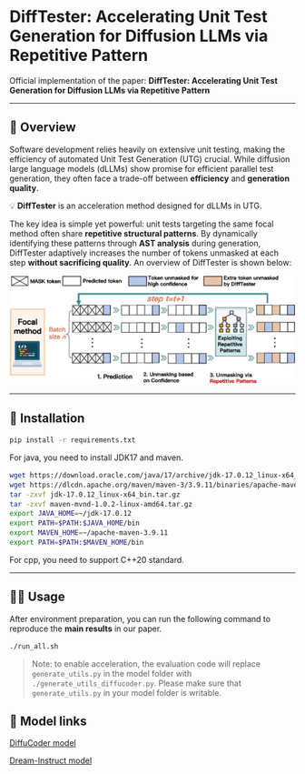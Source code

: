 # DiffTester: Accelerating Unit Test Generation for Diffusion LLMs via Repetitive Pattern

Official implementation of the paper:
**DiffTester: Accelerating Unit Test Generation for Diffusion LLMs via Repetitive Pattern**

---

## 📖 Overview

Software development relies heavily on extensive unit testing, making the efficiency of automated Unit Test Generation (UTG) crucial. While diffusion large language models (dLLMs) show promise for efficient parallel test generation, they often face a trade-off between **efficiency** and **generation quality**.

💡 **DiffTester** is an acceleration method designed for dLLMs in UTG.

The key idea is simple yet powerful: unit tests targeting the same focal method often share **repetitive structural patterns**. By dynamically identifying these patterns through **AST analysis** during generation, DiffTester adaptively increases the number of tokens unmasked at each step **without sacrificing quality**. An overview of DiffTester is shown below:

<p align="center">
  <img src="assets/overview.png" alt="overview">
</p>

---

## 🔧 Installation

```bash
pip install -r requirements.txt
```

For java, you need to install JDK17 and maven.

```bash
wget https://download.oracle.com/java/17/archive/jdk-17.0.12_linux-x64_bin.tar.gz
wget https://dlcdn.apache.org/maven/maven-3/3.9.11/binaries/apache-maven-3.9.11-bin.tar.gz
tar -zxvf jdk-17.0.12_linux-x64_bin.tar.gz
tar -zxvf maven-mvnd-1.0.2-linux-amd64.tar.gz
export JAVA_HOME=~/jdk-17.0.12
export PATH=$PATH:$JAVA_HOME/bin
export MAVEN_HOME=~/apache-maven-3.9.11
export PATH=$PATH:$MAVEN_HOME/bin
```

For cpp, you need to support C++20 standard.

---

## 🏃‍♀️ Usage

After environment preparation, you can run the following command to reproduce the **main results** in our paper.

```bash
./run_all.sh
```

> Note: to enable acceleration, the evaluation code will replace `generate_utils.py` in the model folder with `./generate_utils_diffucoder.py`. Please make sure that `generate_utils.py` in your model folder is writable.

## 📑 Model links

[DiffuCoder model](https://huggingface.co/apple/DiffuCoder-7B-cpGRPO/tree/main)

[Dream-Instruct model](https://huggingface.co/Dream-org/Dream-v0-Instruct-7B/tree/main)

